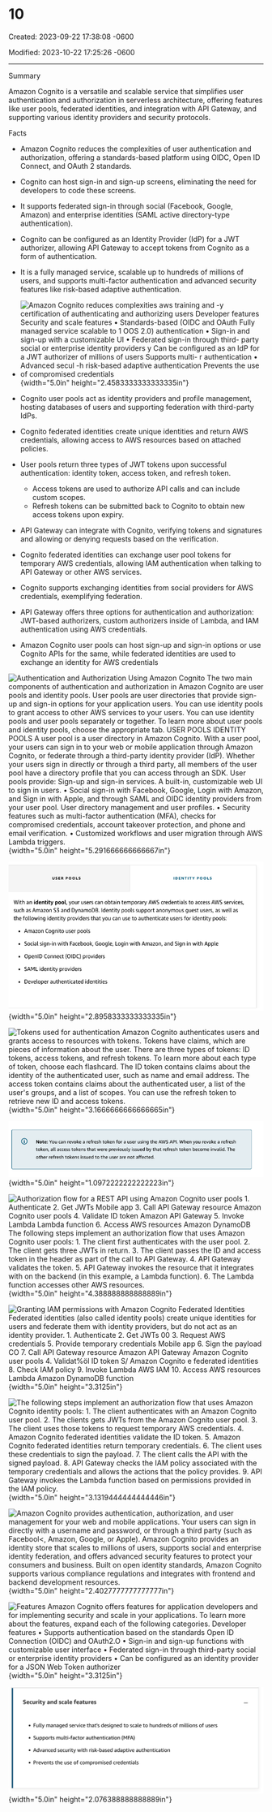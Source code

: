 # 10

Created: 2023-09-22 17:38:08 -0600

Modified: 2023-10-22 17:25:26 -0600

---

Summary

Amazon Cognito is a versatile and scalable service that simplifies user authentication and authorization in serverless architecture, offering features like user pools, federated identities, and integration with API Gateway, and supporting various identity providers and security protocols.

Facts

- Amazon Cognito reduces the complexities of user authentication and authorization, offering a standards-based platform using OIDC, Open ID Connect, and OAuth 2 standards.
- Cognito can host sign-in and sign-up screens, eliminating the need for developers to code these screens.
- It supports federated sign-in through social (Facebook, Google, Amazon) and enterprise identities (SAML active directory-type authentication).
- Cognito can be configured as an Identity Provider (IdP) for a JWT authorizer, allowing API Gateway to accept tokens from Cognito as a form of authentication.
- It is a fully managed service, scalable up to hundreds of millions of users, and supports multi-factor authentication and advanced security features like risk-based adaptive authentication.



- ![Amazon Cognito reduces complexities aws training and -y certification of authenticating and authorizing users Developer features Security and scale features • Standards-based (OIDC and OAuth Fully managed service scalable to 1 OOS 2.0) authentication • Sign-in and sign-up with a customizable UI • Federated sign-in through third- party social or enterprise identity providers y Can be configured as an IdP for a JWT authorizer of millions of users Supports multi- r authentication • Advanced secul -h risk-based adaptive authentication Prevents the use of compromised credentials ](../../../media/AWS-Developing-Serverless-Solutions-on-AWS-Module-3-10-image1.png){width="5.0in" height="2.4583333333333335in"}



- Cognito user pools act as identity providers and profile management, hosting databases of users and supporting federation with third-party IdPs.
- Cognito federated identities create unique identities and return AWS credentials, allowing access to AWS resources based on attached policies.
- User pools return three types of JWT tokens upon successful authentication: identity token, access token, and refresh token.
  - Access tokens are used to authorize API calls and can include custom scopes.
  - Refresh tokens can be submitted back to Cognito to obtain new access tokens upon expiry.
- API Gateway can integrate with Cognito, verifying tokens and signatures and allowing or denying requests based on the verification.
- Cognito federated identities can exchange user pool tokens for temporary AWS credentials, allowing IAM authentication when talking to API Gateway or other AWS services.
- Cognito supports exchanging identities from social providers for AWS credentials, exemplifying federation.
- API Gateway offers three options for authentication and authorization: JWT-based authorizers, custom authorizers inside of Lambda, and IAM authentication using AWS credentials.
- Amazon Cognito user pools can host sign-up and sign-in options or use Cognito APIs for the same, while federated identities are used to exchange an identity for AWS credentials



![Authentication and Authorization Using Amazon Cognito The two main components of authentication and authorization in Amazon Cognito are user pools and identity pools. User pools are user directories that provide sign-up and sign-in options for your application users. You can use identity pools to grant access to other AWS services to your users. You can use identity pools and user pools separately or together. To learn more about user pools and identity pools, choose the appropriate tab. USER POOLS IDENTITY POOLS A user pool is a user directory in Amazon Cognito. With a user pool, your users can sign in to your web or mobile application through Amazon Cognito, or federate through a third-party identity provider (IdP). Whether your users sign in directly or through a third party, all members of the user pool have a directory profile that you can access through an SDK. User pools provide: Sign-up and sign-in services. A built-in, customizable web UI to sign in users. • Social sign-in with Facebook, Google, Login with Amazon, and Sign in with Apple, and through SAML and OIDC identity providers from your user pool. User directory management and user profiles. • Security features such as multi-factor authentication (MFA), checks for compromised credentials, account takeover protection, and phone and email verification. • Customized workflows and user migration through AWS Lambda triggers. ](../../../media/AWS-Developing-Serverless-Solutions-on-AWS-Module-3-10-image2.png){width="5.0in" height="5.291666666666667in"}





![USER POOLS IDENTITY POOLS With an identity pool, your users can obtain temporary AWS credentials to access AWS services, such as Amazon SS and DynamoDB. Identity pools support anonymous guest users, as well as the following identity providers that you can use to authenticate users for identity pools: Amazon Cognito user pools • Social sign-in with Facebook, Google, Login with Amazon, and Sign in with Apple OpenlD Connect (01 DC) providers SAML identity providers Developer authenticated identities ](../../../media/AWS-Developing-Serverless-Solutions-on-AWS-Module-3-10-image3.png){width="5.0in" height="2.8958333333333335in"}



![Tokens used for authentication Amazon Cognito authenticates users and grants access to resources with tokens. Tokens have claims, which are pieces of information about the user. There are three types of tokens: ID tokens, access tokens, and refresh tokens. To learn more about each type of token, choose each flashcard. The ID token contains claims about the identity of the authenticated user, such as name and email address. The access token contains claims about the authenticated user, a list of the user's groups, and a list of scopes. You can use the refresh token to retrieve new ID and access tokens. ](../../../media/AWS-Developing-Serverless-Solutions-on-AWS-Module-3-10-image4.png){width="5.0in" height="3.1666666666666665in"}



![Note: You can revoke a refresh token for a user using the AWS API. When you revoke a refresh token, all access tokens that were previously issued by that refresh token become invalid. The other refresh tokens issued to the user are not affected. ](../../../media/AWS-Developing-Serverless-Solutions-on-AWS-Module-3-10-image5.png){width="5.0in" height="1.0972222222222223in"}



![Authorization flow for a REST API using Amazon Cognito user pools 1. Authenticate 2. Get JWTs Mobile app 3. Call API Gateway resource Amazon Cognito user pools 4. Validate ID token Amazon API Gateway 5. Invoke Lambda Lambda function 6. Access AWS resources Amazon DynamoDB The following steps implement an authorization flow that uses Amazon Cognito user pools: 1. The client first authenticates with the user pool. 2. The client gets three JWTs in return. 3. The client passes the ID and access token in the header as part of the call to API Gateway. 4. API Gateway validates the token. 5. API Gateway invokes the resource that it integrates with on the backend (in this example, a Lambda function). 6. The Lambda function accesses other AWS resources. ](../../../media/AWS-Developing-Serverless-Solutions-on-AWS-Module-3-10-image6.png){width="5.0in" height="4.388888888888889in"}





![Granting IAM permissions with Amazon Cognito Federated Identities Federated identities (also called identity pools) create unique identities for users and federate them with identity providers, but do not act as an identity provider. 1. Authenticate 2. Get JWTs 00 3. Request AWS credentials 5. Provide temporary credentials Mobile app 6. Sign the payload CO 7. Call API Gateway resource Amazon API Gateway Amazon Cognito user pools 4. Validat%öl ID token S/ Amazon Cognito e federated identities 8. Check IAM policy 9. Invoke Lambda AWS IAM 10. Access AWS resources Lambda Amazon DynamoDB function ](../../../media/AWS-Developing-Serverless-Solutions-on-AWS-Module-3-10-image7.png){width="5.0in" height="3.3125in"}





![The following steps implement an authorization flow that uses Amazon Cognito identity pools: 1. The client authenticates with an Amazon Cognito user pool. 2. The clients gets JWTs from the Amazon Cognito user pool. 3. The client uses those tokens to request temporary AWS credentials. 4. Amazon Cognito federated identities validate the ID token. 5. Amazon Cognito federated identities return temporary credentials. 6. The client uses these credentials to sign the payload. 7. The client calls the API with the signed payload. 8. API Gateway checks the IAM policy associated with the temporary credentials and allows the actions that the policy provides. 9. API Gateway invokes the Lambda function based on permissions provided in the IAM policy. ](../../../media/AWS-Developing-Serverless-Solutions-on-AWS-Module-3-10-image8.png){width="5.0in" height="3.1319444444444446in"}



![Amazon Cognito provides authentication, authorization, and user management for your web and mobile applications. Your users can sign in directly with a username and password, or through a third party (such as Facebool<, Amazon, Google, or Apple). Amazon Cognito provides an identity store that scales to millions of users, supports social and enterprise identity federation, and offers advanced security features to protect your consumers and business. Built on open identity standards, Amazon Cognito supports various compliance regulations and integrates with frontend and backend development resources. ](../../../media/AWS-Developing-Serverless-Solutions-on-AWS-Module-3-10-image9.png){width="5.0in" height="2.4027777777777777in"}



![Features Amazon Cognito offers features for application developers and for implementing security and scale in your applications. To learn more about the features, expand each of the following categories. Developer features • Supports authentication based on the standards Open ID Connection (OIDC) and OAuth2.O • Sign-in and sign-up functions with customizable user interface • Federated sign-in through third-party social or enterprise identity providers • Can be configured as an identity provider for a JSON Web Token authorizer ](../../../media/AWS-Developing-Serverless-Solutions-on-AWS-Module-3-10-image10.png){width="5.0in" height="3.3125in"}



![Security and scale features • Fully managed service that's designed to scale to hundreds of millions of users • Supports multi-factor authentication (MFA) • Advanced security with risk-based adaptive authentication • Prevents the use of compromised credentials ](../../../media/AWS-Developing-Serverless-Solutions-on-AWS-Module-3-10-image11.png){width="5.0in" height="2.076388888888889in"}













